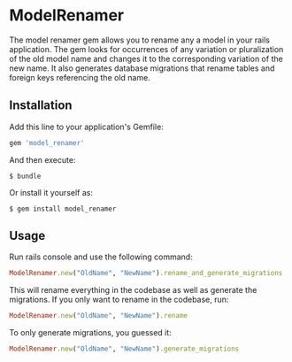 # ModelRenamer

The model renamer gem allows you to rename any a model in your rails application. The gem looks for occurrences of any variation or pluralization of the old model name and changes it to the corresponding variation of the new name. It also generates database migrations that rename tables and foreign keys referencing the old name.

## Installation

Add this line to your application's Gemfile:

```ruby
gem 'model_renamer'
```

And then execute:

    $ bundle

Or install it yourself as:

    $ gem install model_renamer

## Usage

Run rails console and use the following command:

```ruby
ModelRenamer.new("OldName", "NewName").rename_and_generate_migrations
```

This will rename everything in the codebase as well as generate the migrations. If you only want to rename in the codebase, run:

```ruby
ModelRenamer.new("OldName", "NewName").rename
```

To only generate migrations, you guessed it:

```ruby
ModelRenamer.new("OldName", "NewName").generate_migrations
```
